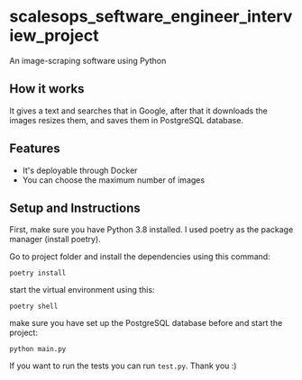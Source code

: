 # scalesops_seftware_engineer_interview_project
An image-scraping software using Python

## How it works
It gives a text and searches that in Google, after that it downloads the images resizes them, and saves them in PostgreSQL database.

## Features
 - It's deployable through Docker
 - You can choose the maximum number of images

## Setup and Instructions 
First, make sure you have Python 3.8 installed.
I used poetry as the package manager (install poetry).

Go to project folder and install the dependencies using this command:
```shell
poetry install
```

start the virtual environment using this:
```shell
poetry shell
```

make sure you have set up the PostgreSQL database before and start the project:
```shell
python main.py
```

If you want to run the tests you can run `test.py`.
Thank you :)
